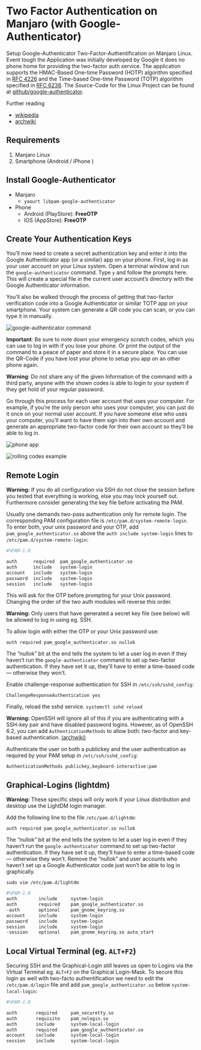 # Two Factor Authentication on Manjaro (with Google-Authenticator)
Setup Google-Authenticator Two-Factor-Authentification on Manjaro Linux. Event tough the Application was initially developed by Google it does no phone home for providing the two-factor auth service. The application supports the HMAC-Based One-time Password (HOTP) algorithm specified in [RFC 4226](https://tools.ietf.org/html/rfc4226)  and the Time-based One-time Password (TOTP) algorithm specified in [RFC 6238](https://tools.ietf.org/html/rfc6238). The Source-Code for the Linux Project can be found at [github/google-authenticator](https://github.com/google/google-authenticator).

Further reading
* [wikipedia](https://en.wikipedia.org/wiki/Google_Authenticator)
* [archwiki](https://wiki.archlinux.org/index.php/Google_Authenticator)

## Requirements
1. Manjaro Linux
2. Smartphone (Android / iPhone )

## Install Google-Authenticator
* Manjaro
  * `yaourt libpam-google-authenticator`
* Phone
  * Android (PlayStore): **FreeOTP**
  * IOS (AppStore): **FreeOTP**

## Create Your Authentication Keys
You’ll now need to create a secret authentication key and enter it into the Google Authenticator app (or a similar) app on your phone. First, log in as your user account on your Linux system. Open a terminal window and run the `google-authenticator` command. Type `y` and follow the prompts here. This will create a special file in the current user account’s directory with the Google Authenticator information.

You’ll also be walked through the process of getting that two-factor verification code into a Google Authenticator or similar TOTP app on your smartphone. Your system can generate a QR code you can scan, or you can type it in manually.

![google-authenticator command](./img/ga.png)

**Important**: Be sure to note down your emergency scratch codes, which you can use to log in with if you lose your phone. Or print the output of the command to a peace of paper and store it in a secure place. You can use the QR-Code if you have lost your phone to setup you app on an other phone again.

**Warning**: Do not share any of the given Information of the command with a third party, anyone with the shown codes is able to login to your system if they get hold of your regular password.

Go through this process for each user account that uses your computer. For example, if you’re the only person who uses your computer, you can just do it once on your normal user account. If you have someone else who uses your computer, you’ll want to have them sign into their own account and generate an appropriate two-factor code for their own account so they’ll be able to log in.

![phone app](./img/ga_app.png)

![rolling codes example](./img/example.png)

## Remote Login
**Warning:** If you do all configuration via SSH do not close the session before you tested that everything is working, else you may lock yourself out. Furthermore consider generating the key file before activating the PAM.

Usually one demands two-pass authentication only for remote login. The corresponding PAM configuration file is `/etc/pam.d/system-remote-login`. To enter both, your unix password and your OTP, add `pam_google_authenticator.so` above the `auth include system-login` lines to `/etc/pam.d/system-remote-login`:

```bash
#%PAM-1.0

auth      required  pam_google_authenticator.so
auth      include   system-login
account   include   system-login
password  include   system-login
session   include   system-login
```

This will ask for the OTP before prompting for your Unix password. Changing the order of the two auth modules will reverse this order.

**Warning:** Only users that have generated a secret key file (see below) will be allowed to log in using eg. SSH.

To allow login with either the OTP or your Unix password use:

`auth required pam_google_authenticator.so nullok`

The “nullok” bit at the end tells the system to let a user log in even if they haven’t run the `google-authenticator` command to set up two-factor authentication. If they have set it up, they’ll have to enter a time-based code — otherwise they won’t.

Enable challenge-response authentication for SSH in `/etc/ssh/sshd_config`:

`ChallengeResponseAuthentication yes`

Finally, reload the sshd service. `systemctl sshd reload`

**Warning:** OpenSSH will ignore all of this if you are authenticating with a SSH-key pair and have disabled password logins. However, as of OpenSSH 6.2, you can add `AuthenticationMethods` to allow both: two-factor and key-based authentication. [(archwiki)](https://wiki.archlinux.org/index.php/Secure_Shell#Two-factor_authentication_and_public_keys)

Authenticate the user on both a publickey and the user authentication as required by your PAM setup in `/etc/ssh/sshd_config`:
```
AuthenticationMethods publickey,keyboard-interactive:pam
```

## Graphical-Logins (lightdm)
**Warning:**  These specific steps will only work if your Linux distribution and desktop use the LightDM login manager.

Add the following line to the file `/etc/pam.d/lightdm`:

`auth required pam_google_authenticator.so nullok`

The “nullok” bit at the end tells the system to let a user log in even if they haven’t run the `google-authenticator` command to set up two-factor authentication. If they have set it up, they’ll have to enter a time-based code — otherwise they won’t. Remove the “nullok” and user accounts who haven’t set up a Google Authenticator code just won’t be able to log in graphically.

`sudo vim /etc/pam.d/lightdm`
```bash
#%PAM-1.0
auth        include     system-login
auth        required    pam_google_authenticator.so
-auth       optional    pam_gnome_keyring.so
account     include     system-login
password    include     system-login
session     include     system-login
-session    optional    pam_gnome_keyring.so auto_start
```

## Local Virtual Terminal (eg. `ALT+F2`)

Securing SSH and the Graphical-Login still leaves us open to Logins via the Virtual Terminal eg. `ALT+F2` on the Graphical Login-Mask. To secure this login as well with two-facto authentification we need to edit the `/etc/pam.d/login` file and add `pam_google_authenticator.so` below `system-local-login`:


```bash
#%PAM-1.0

auth       required     pam_securetty.so
auth       requisite    pam_nologin.so
auth       include      system-local-login
auth       required     pam_google_authenticator.so
account    include      system-local-login
session    include      system-local-login

```
